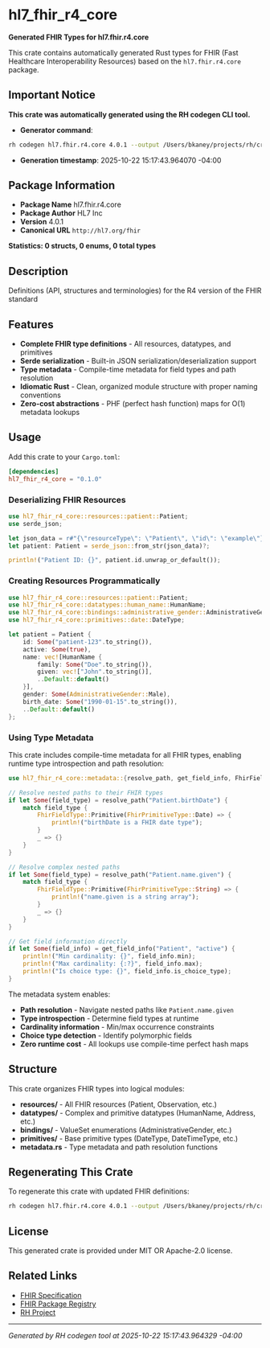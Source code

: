 # hl7_fhir_r4_core

**Generated FHIR Types for hl7.fhir.r4.core**

This crate contains automatically generated Rust types for FHIR (Fast Healthcare Interoperability Resources) based on the `hl7.fhir.r4.core` package.

## Important Notice

**This crate was automatically generated using the RH codegen CLI tool.**

- **Generator command**:
```bash
rh codegen hl7.fhir.r4.core 4.0.1 --output /Users/bkaney/projects/rh/crates/rh-fhir-r4 --force
```

- **Generation timestamp**: 2025-10-22 15:17:43.964070 -04:00

## Package Information

* **Package Name** hl7.fhir.r4.core
* **Package Author** HL7 Inc
* **Version** 4.0.1
* **Canonical URL** `http://hl7.org/fhir`

**Statistics: 0 structs, 0 enums, 0 total types**

## Description

Definitions (API, structures and terminologies) for the R4 version of the FHIR standard

## Features

- **Complete FHIR type definitions** - All resources, datatypes, and primitives
- **Serde serialization** - Built-in JSON serialization/deserialization support
- **Type metadata** - Compile-time metadata for field types and path resolution
- **Idiomatic Rust** - Clean, organized module structure with proper naming conventions
- **Zero-cost abstractions** - PHF (perfect hash function) maps for O(1) metadata lookups

## Usage

Add this crate to your `Cargo.toml`:

```toml
[dependencies]
hl7_fhir_r4_core = "0.1.0"
```

### Deserializing FHIR Resources

```rust
use hl7_fhir_r4_core::resources::patient::Patient;
use serde_json;

let json_data = r#"{\"resourceType\": \"Patient\", \"id\": \"example\"}"#;
let patient: Patient = serde_json::from_str(json_data)?;

println!("Patient ID: {}", patient.id.unwrap_or_default());
```

### Creating Resources Programmatically

```rust
use hl7_fhir_r4_core::resources::patient::Patient;
use hl7_fhir_r4_core::datatypes::human_name::HumanName;
use hl7_fhir_r4_core::bindings::administrative_gender::AdministrativeGender;
use hl7_fhir_r4_core::primitives::date::DateType;

let patient = Patient {
    id: Some("patient-123".to_string()),
    active: Some(true),
    name: vec![HumanName {
        family: Some("Doe".to_string()),
        given: vec!["John".to_string()],
        ..Default::default()
    }],
    gender: Some(AdministrativeGender::Male),
    birth_date: Some("1990-01-15".to_string()),
    ..Default::default()
};
```

### Using Type Metadata

This crate includes compile-time metadata for all FHIR types, enabling runtime type introspection and path resolution:

```rust
use hl7_fhir_r4_core::metadata::{resolve_path, get_field_info, FhirFieldType, FhirPrimitiveType};

// Resolve nested paths to their FHIR types
if let Some(field_type) = resolve_path("Patient.birthDate") {
    match field_type {
        FhirFieldType::Primitive(FhirPrimitiveType::Date) => {
            println!("birthDate is a FHIR date type");
        }
        _ => {}
    }
}

// Resolve complex nested paths
if let Some(field_type) = resolve_path("Patient.name.given") {
    match field_type {
        FhirFieldType::Primitive(FhirPrimitiveType::String) => {
            println!("name.given is a string array");
        }
        _ => {}
    }
}

// Get field information directly
if let Some(field_info) = get_field_info("Patient", "active") {
    println!("Min cardinality: {}", field_info.min);
    println!("Max cardinality: {:?}", field_info.max);
    println!("Is choice type: {}", field_info.is_choice_type);
}
```

The metadata system enables:
- **Path resolution** - Navigate nested paths like `Patient.name.given`
- **Type introspection** - Determine field types at runtime
- **Cardinality information** - Min/max occurrence constraints
- **Choice type detection** - Identify polymorphic fields
- **Zero runtime cost** - All lookups use compile-time perfect hash maps

## Structure

This crate organizes FHIR types into logical modules:

- **resources/** - All FHIR resources (Patient, Observation, etc.)
- **datatypes/** - Complex and primitive datatypes (HumanName, Address, etc.)
- **bindings/** - ValueSet enumerations (AdministrativeGender, etc.)
- **primitives/** - Base primitive types (DateType, DateTimeType, etc.)
- **metadata.rs** - Type metadata and path resolution functions

## Regenerating This Crate

To regenerate this crate with updated FHIR definitions:

```bash
rh codegen hl7.fhir.r4.core 4.0.1 --output /Users/bkaney/projects/rh/crates/rh-fhir-r4 --force
```

## License

This generated crate is provided under MIT OR Apache-2.0 license.

## Related Links

- [FHIR Specification](https://hl7.org/fhir/)
- [FHIR Package Registry](https://packages.fhir.org/)
- [RH Project](https://github.com/reasonhealth/rh)

---

*Generated by RH codegen tool at 2025-10-22 15:17:43.964329 -04:00*
